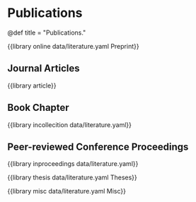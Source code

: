 # Publications

@def title = "Publications."

{{library online data/literature.yaml Preprint}}

## Journal Articles
{{library article}}

## Book Chapter

{{library incollecition data/literature.yaml}}

## Peer-reviewed Conference Proceedings

{{library inproceedings data/literature.yaml}}

{{library thesis data/literature.yaml Theses}}

{{library misc data/literature.yaml Misc}}
